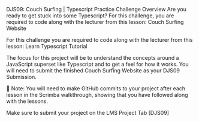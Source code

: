 DJS09: Couch Surfing | Typescript Practice
Challenge Overview
Are you ready to get stuck into some Typescript? For this challenge, you are required to code along with the lecturer from this lesson: Couch Surfing Website

For this challenge you are required to code along with the lecturer from this lesson: Learn Typescript Tutorial

The focus for this project will be to understand the concepts around a JavaScript superset like Typescript and to get a feel for how it works. You will need to submit the finished Couch Surfing Website as your DJS09 Submission.

🚨 Note: You will need to make GitHub commits to your project after each lesson in the Scrimba walkthrough, showing that you have followed along with the lessons.

Make sure to submit your project on the LMS Project Tab [DJS09]